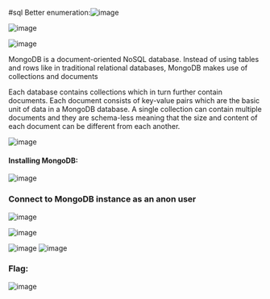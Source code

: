 #sql 
Better enumeration:![image](https://github.com/Meowdypi/Starting-Point---Tier-0/assets/122643833/917fc040-9d38-4a8c-884c-45ef16a1f673)

![image](https://github.com/Meowdypi/Starting-Point---Tier-0/assets/122643833/f13a1114-526d-4fb2-96a4-734ccc7c71db)

![image](https://github.com/Meowdypi/Starting-Point---Tier-0/assets/122643833/4a9adc78-ebb3-44ee-b2ad-a99804269285)


MongoDB is a document-oriented NoSQL database. Instead of using tables and rows like in traditional relational databases, MongoDB makes use of collections and documents

Each database contains collections which in turn further contain documents. Each document consists of key-value pairs which are the basic unit of data in a MongoDB database. A single collection can contain multiple documents and they are schema-less meaning that the size and content of each document can be different from each another.

![image](https://github.com/Meowdypi/Starting-Point---Tier-0/assets/122643833/49440a6e-794a-4080-b18a-56ed46c16f57)

#### Installing MongoDB:
![image](https://github.com/Meowdypi/Starting-Point---Tier-0/assets/122643833/2f105667-9587-41f7-902a-42e21bd009ff)

### Connect to MongoDB instance as an anon user
![image](https://github.com/Meowdypi/Starting-Point---Tier-0/assets/122643833/fdb60885-d43b-4673-8ad7-901c0c2ec5e1)

![image](https://github.com/Meowdypi/Starting-Point---Tier-0/assets/122643833/8ec81236-d0de-4eaf-9688-e1efcddf17e5)

![image](https://github.com/Meowdypi/Starting-Point---Tier-0/assets/122643833/bbdc4493-d6c2-4a5d-b98b-2dd55b6b8446)
![image](https://github.com/Meowdypi/Starting-Point---Tier-0/assets/122643833/22773f93-642f-41f4-9494-42942be12ad8)

### Flag:
![image](https://github.com/Meowdypi/Starting-Point---Tier-0/assets/122643833/4106feea-d91f-4fc6-bbd0-448f36807492)
